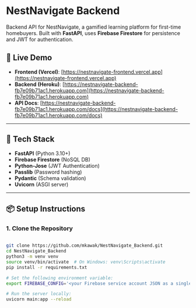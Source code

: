 # NestNavigate Backend

Backend API for NestNavigate, a gamified learning platform for first-time homebuyers. Built with **FastAPI**, uses **Firebase Firestore** for persistence and JWT for authentication.

## 🚀 Live Demo

- **Frontend (Vercel)**: [https://nestnavigate-frontend.vercel.app](https://nestnavigate-frontend.vercel.app)
- **Backend (Heroku)**: [https://nestnavigate-backend-fb7e09b71ac1.herokuapp.com](https://nestnavigate-backend-fb7e09b71ac1.herokuapp.com)
- **API Docs**: [https://nestnavigate-backend-fb7e09b71ac1.herokuapp.com/docs](https://nestnavigate-backend-fb7e09b71ac1.herokuapp.com/docs)

---

## 🧰 Tech Stack

- **FastAPI** (Python 3.10+)
- **Firebase Firestore** (NoSQL DB)
- **Python-Jose** (JWT Authentication)
- **Passlib** (Password hashing)
- **Pydantic** (Schema validation)
- **Uvicorn** (ASGI server)

---

## 📦 Setup Instructions

### 1. Clone the Repository

```bash

git clone https://github.com/mkawak/NestNavigate_Backend.git
cd NestNavigate_Backend
python3 -m venv venv
source venv/bin/activate  # On Windows: venv\Scripts\activate
pip install -r requirements.txt

# Set the following environment variable:
export FIREBASE_CONFIG='<your Firebase service account JSON as a single-line string>'

# Run the server locally:
uvicorn main:app --reload